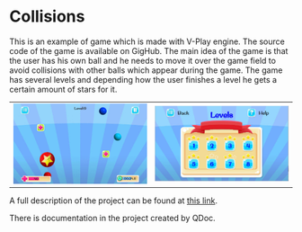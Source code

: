 # Collisions

  This is an example of game which is made with V-Play engine. The source code of the game is available on GigHub. The main idea of the game is that the user has his own ball and he needs to move it over the game field to avoid collisions with other balls which appear during the game. The game has several levels and depending how the user finishes a level he gets a  certain amount of stars for it.

<table>
 <tr>
  <td><img src='https://github.com/anatolyk82/Collisions/blob/master/doc/images/game.jpg'/></td>
  <td><img src='https://github.com/anatolyk82/Collisions/blob/master/doc/images/levels.jpg'/></td>
 </tr>
</table>

  A full description of the project can be found at <a href='https://docs.google.com/document/d/1oqyxc7OltnCLzIdm49cEAKfx_21K6xEVUZVANULqHC4/edit?pli=1' target='_blank'>this link</a>.
  
  There is documentation in the project created by QDoc.
